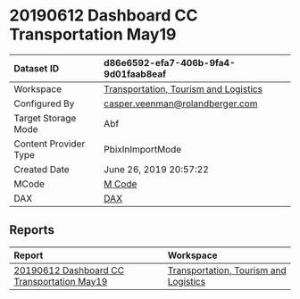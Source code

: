 



# 20190612 Dashboard CC Transportation May19

|Dataset ID|d86e6592-efa7-406b-9fa4-9d01faab8eaf|
| :--- | :--- |
|Workspace|[Transportation, Tourism and Logistics](../Workspaces/Transportation,-Tourism-and-Logistics.md)|
|Configured By|casper.veenman@rolandberger.com|
|Target Storage Mode|Abf|
|Content Provider Type|PbixInImportMode|
|Created Date|June 26, 2019 20:57:22|
|MCode|[M Code](./20190612-Dashboard-CC-Transportation-May19/mcode.md)|
|DAX|[DAX](./20190612-Dashboard-CC-Transportation-May19/dax.md)|

## Reports

|Report|Workspace|
| :--- | :--- |
|[20190612 Dashboard CC Transportation May19](../Reports/20190612-Dashboard-CC-Transportation-May19.md)|[Transportation, Tourism and Logistics](../Workspaces/Transportation,-Tourism-and-Logistics.md)|
